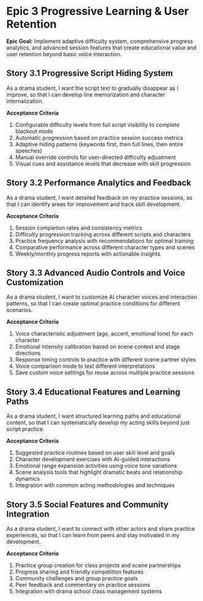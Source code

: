 # Epic 3 Progressive Learning & User Retention

**Epic Goal:** Implement adaptive difficulty system, comprehensive progress analytics, and advanced session features that create educational value and user retention beyond basic voice interaction.

## Story 3.1 Progressive Script Hiding System
As a drama student,
I want the script text to gradually disappear as I improve,
so that I can develop line memorization and character internalization.

**Acceptance Criteria**
1. Configurable difficulty levels from full script visibility to complete blackout mode
2. Automatic progression based on practice session success metrics
3. Adaptive hiding patterns (keywords first, then full lines, then entire speeches)
4. Manual override controls for user-directed difficulty adjustment
5. Visual cues and assistance levels that decrease with skill progression

## Story 3.2 Performance Analytics and Feedback
As a drama student,
I want detailed feedback on my practice sessions,
so that I can identify areas for improvement and track skill development.

**Acceptance Criteria**
1. Session completion rates and consistency metrics
2. Difficulty progression tracking across different scripts and characters
3. Practice frequency analysis with recommendations for optimal training
4. Comparative performance across different character types and scenes
5. Weekly/monthly progress reports with actionable insights

## Story 3.3 Advanced Audio Controls and Voice Customization
As a drama student,
I want to customize AI character voices and interaction patterns,
so that I can create optimal practice conditions for different scenarios.

**Acceptance Criteria**
1. Voice characteristic adjustment (age, accent, emotional tone) for each character
2. Emotional intensity calibration based on scene context and stage directions
3. Response timing controls to practice with different scene partner styles
4. Voice comparison mode to test different interpretations
5. Save custom voice settings for reuse across multiple practice sessions

## Story 3.4 Educational Features and Learning Paths
As a drama student,
I want structured learning paths and educational content,
so that I can systematically develop my acting skills beyond just script practice.

**Acceptance Criteria**
1. Suggested practice routines based on user skill level and goals
2. Character development exercises with AI-guided interactions
3. Emotional range expansion activities using voice tone variations
4. Scene analysis tools that highlight dramatic beats and relationship dynamics
5. Integration with common acting methodologies and techniques

## Story 3.5 Social Features and Community Integration
As a drama student,
I want to connect with other actors and share practice experiences,
so that I can learn from peers and stay motivated in my development.

**Acceptance Criteria**
1. Practice group creation for class projects and scene partnerships
2. Progress sharing and friendly competition features
3. Community challenges and group practice goals
4. Peer feedback and commentary on practice sessions
5. Integration with drama school class management systems
